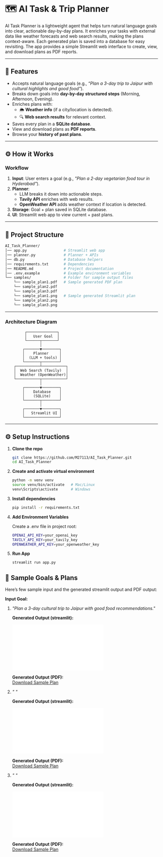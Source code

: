 # 🗺️ AI Task & Trip Planner

AI Task Planner is a lightweight agent that helps turn natural language goals into clear, actionable day-by-day plans.  It enriches your tasks with external data like weather forecasts and web search results, making the plans context-aware.  Each generated plan is saved into a database for easy revisiting.  The app provides a simple Streamlit web interface to create, view, and download plans as PDF reports.

---

## 🚀 Features
- Accepts natural language goals (e.g., *“Plan a 3-day trip to Jaipur with cultural highlights and good food”*).
- Breaks down goals into **day-by-day structured steps** (Morning, Afternoon, Evening).
- Enriches plans with:
  - 🌦 **Weather info** (if a city/location is detected).
  - 🔍 **Web search results** for relevant context.
- Saves every plan in a **SQLite database**.
- View and download plans as **PDF reports**.
- Browse your **history of past plans**.

---

## ⚙️ How it Works

### Workflow
1. **Input**: User enters a goal (e.g., *"Plan a 2-day vegetarian food tour in Hyderabad"*).
2. **Planner**:  
   - LLM breaks it down into actionable steps.  
   - **Tavily API** enriches with web results.  
   - **OpenWeather API** adds weather context if location is detected.  
3. **Storage**: Goal + plan saved in SQLite database.  
4. **UI**: Streamlit web app to view current + past plans.

---
## 🧩 Project Structure
   ```bash
   AI_Task_Planner/
   │── app.py                 # Streamlit web app
   │── planner.py             # Planner + APIs
   │── db.py                  # Database helpers
   │── requirements.txt       # Dependencies
   │── README.md              # Project documentation
   │── .env.example           # Example environment variables
   └── samples/               # Folder for sample output files
       └── sample_plan1.pdf   # Sample generated PDF plan
       └── sample_plan2.pdf   
       └── sample_plan3.pdf   
       └── sample_plan1.png   # Sample generated Streamlit plan
       └── sample_plan2.png   
       └── sample_plan3.png
```
---

###   Architecture Diagram

```text
         ┌──────────────┐
         │   User Goal  │
         └──────┬───────┘
                │
        ┌───────▼────────┐
        │    Planner     │
        │  (LLM + tools) │
        └───────┬────────┘
    ┌───────────┴───────────┐
    │  Web Search (Tavily)  │
    │  Weather (OpenWeather)│
    └───────────┬───────────┘
                │
        ┌───────▼────────┐
        │    Database    │
        │    (SQLite)    │
        └───────┬────────┘
                │
        ┌───────▼────────┐
        │   Streamlit UI │
        └────────────────┘
```
---

## ⚙️ Setup Instructions

1. **Clone the repo**
   ```bash
   git clone https://github.com/M27113/AI_Task_Planner.git
   cd AI_Task_Planner
   
2. **Create and activate virtual environment**
    ```bash
    python -m venv venv
   source venv/bin/activate   # Mac/Linux
   venv\Scripts\activate      # Windows

3. **Install dependencies**
   ```bash
   pip install -r requirements.txt

4. **Add Environment Variables**

   Create a .env file in project root:
   ```bash
   OPENAI_API_KEY=your_openai_key
   TAVILY_API_KEY=your_tavily_key
   OPENWEATHER_API_KEY=your_openweather_key

5. **Run App**

   ```bash
   streamlit run app.py

## 📖 Sample Goals & Plans  

Here’s few sample input and the generated streamlit output and PDF output:  

**Input Goal:**  

1. *"Plan a 3-day cultural trip to Jaipur with good food recommendations."*

   **Generated Output (streamlit):**
   
   ![image](.samples/sample_plan1.pdf)

   **Generated Output (PDF):**  
   [Download Sample Plan](.samples/sample_plan1.pdf)

2. *" "*
 
   **Generated Output (streamlit):**
   
   ![image](.samples/sample_plan2.pdf)

   **Generated Output (PDF):**  
   [Download Sample Plan](.samples/sample_plan2.pdf)

3. *" "*
 
   **Generated Output (streamlit):**
   
   ![image](.samples/sample_plan2.pdf)

   **Generated Output (PDF):**  
   [Download Sample Plan](.samples/sample_plan2.pdf)

